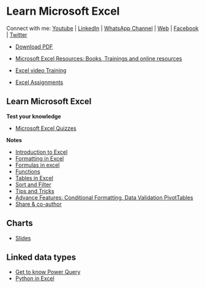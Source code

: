 # Learn Microsoft Excel

Connect with me: [Youtube](https://www.youtube.com/yasirbhutta) \| [LinkedIn](https://www.linkedin.com/in/yasirbhutta/) \| [WhatsApp Channel](https://whatsapp.com/channel/0029VaC3BC160eBZZSs3CW0c) \| [Web](https://yasirbhutta.github.io/) \| [Facebook](https://www.facebook.com/yasirbhutta786) \| [Twitter](https://twitter.com/yasirbhutta)

- [Download PDF](https://yasirbhutta.github.io/ms-excel/index.pdf)
- [Microsoft Excel Resources: Books, Trainings and online resources](resources.md)

- [Excel video Training](video-training-excel.md)
- [Excel Assignments](assignments/index.md)


## Learn Microsoft Excel

**Test your knowledge**

- [Microsoft Excel Quizzes](quizzes/)

**Notes**

- [Introduction to Excel](docs/basics.md)
- [Formatting in Excel](docs/formatting.md)
- [Formulas in excel](docs/formulas.md)
- [Functions](docs/functions.md)
- [Tables in Excel](docs/tables.md)
- [Sort and Filter](docs/sort-filter.md)
- [Tips and Tricks](docs/tips-and-tricks.md)
- [Advance Features: Conditional Formatting, Data Validation PivotTables](docs/advance-features.md)
- [Share & co-author](docs/share-coauthor.md)

## Charts

- [Slides](https://docs.google.com/presentation/d/1mwoqCXAtQsQ7cdvLuVIv0y1qBwSwsOBCeqeWJ4i1Wps/)

## 

## Linked data types

- [Get to know Power Query](docs/power-query.md)
- [Python in Excel](docs/python-excel.md)


